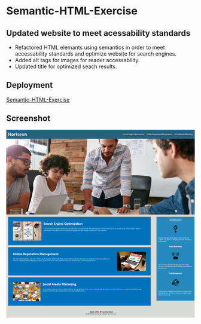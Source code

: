 # Semantic-HTML-Exercise

## Updated website to meet acessability standards

* Refactored HTML elemants using semantics in order to meet accessability standards and optimize website for search engines.
* Added alt tags for images for reader accessability.
* Updated title for optimized seach results.

## Deployment

<a href ="https://pkykev.github.io/pkev-semantic-html/">Semantic-HTML-Exercise</a>

## Screenshot

![App Screenshot](./assets/images/website_screenshot.png)
